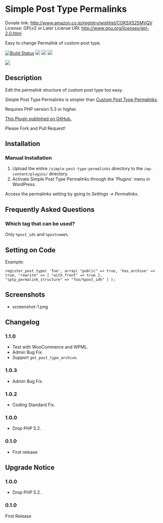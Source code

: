 # Simple Post Type Permalinks
Donate link:       http://www.amazon.co.jp/registry/wishlist/COKSXS25MVQV
License:           GPLv2 or Later
License URI:       http://www.gnu.org/licenses/gpl-2.0.html

Easy to change Permalink of custom post type.


[![Build Status](https://travis-ci.org/torounit/simple-post-type-permalinks.svg)](https://travis-ci.org/torounit/simple-post-type-permalinks)
[![](https://img.shields.io/wordpress/plugin/dt/simple-post-type-permalinks.svg)](https://wordpress.org/plugins/simple-post-type-permalinks/)
[![](https://img.shields.io/wordpress/v/simple-post-type-permalinks.svg)](https://wordpress.org/plugins/simple-post-type-permalinks/)
[![](https://img.shields.io/wordpress/plugin/r/simple-post-type-permalinks.svg)](https://wordpress.org/plugins/simple-post-type-permalinks/)

[![](http://www.torounit.com/wp-content/uploads/2015/04/banner-1544x5001.png)](https://wordpress.org/plugins/simple-post-type-permalinks/)

## Description

Edit the permalink structure of custom post type too easy.

Simple Post Type Permalinks is simpler than [Custom Post Type Permalinks](https://wordpress.org/plugins/custom-post-type-permalinks/).

Requires PHP version 5.3 or higher.

[This Plugin published on GitHub.](https://github.com/torounit/simple-post-type-permalinks)

Please Fork and Pull Request!



## Installation

### Manual Installation

1. Upload the entire `/simple-post-type-permalinks` directory to the `/wp-content/plugins/` directory.
2. Activate Simple Post Type Permalinks through the 'Plugins' menu in WordPress.

Access the permalinks setting by going to *Settings -> Permalinks*.

## Frequently Asked Questions

### Which tag that can be used?

Only `%post_id%` and `%postname%`.


## Setting on Code


Example:

`
register_post_type( 'foo',
	array(
		"public" => true,
		'has_archive' => true,
		"rewrite" => [
			"with_front" => true
		],
		"sptp_permalink_structure" => "foo/%post_id%"
	)
);
`


## Screenshots

* screenshot-1.png

## Changelog

### 1.1.0

* Test with WooCommerce and WPML.
* Admin Bug Fix.
* Support `get_post_type_archive`.


### 1.0.3

* Admin Bug Fix.

### 1.0.2

* Coding Standard Fix.

### 1.0.0

* Drop PHP 5.2.

### 0.1.0

* First release

## Upgrade Notice

### 1.0.0

* Drop PHP 5.2.

### 0.1.0
First Release
